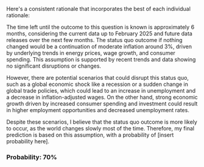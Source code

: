 Here's a consistent rationale that incorporates the best of each individual rationale:

The time left until the outcome to this question is known is approximately 6 months, considering the current data up to February 2025 and future data releases over the next few months. The status quo outcome if nothing changed would be a continuation of moderate inflation around 3%, driven by underlying trends in energy prices, wage growth, and consumer spending. This assumption is supported by recent trends and data showing no significant disruptions or changes.

However, there are potential scenarios that could disrupt this status quo, such as a global economic shock like a recession or a sudden change in global trade policies, which could lead to an increase in unemployment and a decrease in inflation-adjusted wages. On the other hand, strong economic growth driven by increased consumer spending and investment could result in higher employment opportunities and decreased unemployment rates.

Despite these scenarios, I believe that the status quo outcome is more likely to occur, as the world changes slowly most of the time. Therefore, my final prediction is based on this assumption, with a probability of [insert probability here].

### Probability: 70%
